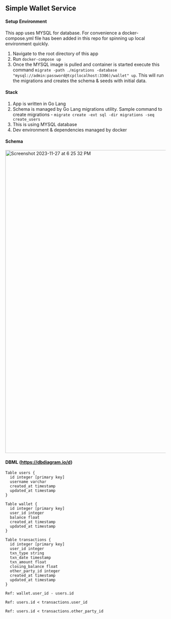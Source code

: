 ## Simple Wallet Service

#### Setup Environment

This app uses MYSQL for database. For convenience a docker-compose.yml file has been added in this repo for spinning up local environment quickly.

1. Navigate to the root directory of this app
2. Run `docker-compose up`
3. Once the MYSQL image is pulled and container is started execute this command `migrate -path ./migrations -database "mysql://admin:password@tcp(localhost:3306)/wallet" up`. This will run the migrations and creates the schema & seeds with initial data.

#### Stack
1. App is written in Go Lang
2. Schema is managed by Go Lang migrations utility. Sample command to create migrations - `migrate create -ext sql -dir migrations -seq create_users`
3. This is using MYSQL database
4. Dev environment & dependencies managed by docker

#### Schema

<img width="950" alt="Screenshot 2023-11-27 at 6 25 32 PM" src="https://github.com/sriharshakappala/wallet/assets/3955701/b5d2ac78-f565-4c76-a855-7e11c0d175f1">



#### DBML (https://dbdiagram.io/d)

```
Table users {
  id integer [primary key]
  username varchar
  created_at timestamp
  updated_at timestamp
}

Table wallet {
  id integer [primary key]
  user_id integer
  balance float
  created_at timestamp
  updated_at timestamp
}

Table transactions {
  id integer [primary key]
  user_id integer
  txn_type string
  txn_date timestamp
  txn_amount float
  closing_balance float
  other_party_id integer
  created_at timestamp
  updated_at timestamp
}

Ref: wallet.user_id - users.id

Ref: users.id < transactions.user_id

Ref: users.id < transactions.other_party_id
```




